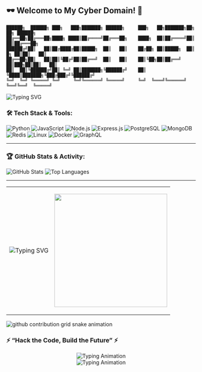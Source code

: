 ## 🕶️ Welcome to My Cyber Domain! 👾

```ascii
██████╗  ██████╗ ███╗   ███╗███████╗ ██████╗     ███╗   ██╗███████╗██╗    ██╗ ██████╗ 
██╔══██╗██╔═══██╗████╗ ████║██╔════╝██╔═══██╗    ████╗  ██║██╔════╝██║    ██║██╔═══██╗
██████╔╝██║   ██║██╔████╔██║█████╗  ██║   ██║    ██╔██╗ ██║█████╗  ██║ █╗ ██║██║   ██║
██╔══██╗██║   ██║██║╚██╔╝██║██╔══╝  ██║   ██║    ██║╚██╗██║██╔══╝  ██║███╗██║██║   ██║
██║  ██║╚██████╔╝██║ ╚═╝ ██║███████╗╚██████╔╝    ██║ ╚████║███████╗╚███╔███╔╝╚██████╔╝
╚═╝  ╚═╝ ╚═════╝ ╚═╝     ╚═╝╚══════╝ ╚═════╝     ╚═╝  ╚═══╝╚══════╝ ╚══╝╚══╝  ╚═════╝
```

<p align="left">
  <img src="https://readme-typing-svg.demolab.com?font=monospace&size=17&duration=3500&pause=1000&color=ff00ff&center=false&vCenter=true&width=800&lines=┌──(kali㉿romeo)-[~];└─\$+Hello,+World!+I'm+Romeo+Newo;└─\$+🚀+Passionate+Software+Engineer+&+Full-Stack+Developer;└─\$+Welcome+to+my+GitHub+Profile!" alt="Typing SVG" />
</p>






### 🛠️ Tech Stack & Tools:
![Python](https://img.shields.io/badge/Python-3776AB?style=for-the-badge&logo=python&logoColor=white)
![JavaScript](https://img.shields.io/badge/JavaScript-F7DF1E?style=for-the-badge&logo=javascript&logoColor=black)
![Node.js](https://img.shields.io/badge/Node.js-43853D?style=for-the-badge&logo=node.js&logoColor=white)
![Express.js](https://img.shields.io/badge/Express.js-000000?style=for-the-badge&logo=express&logoColor=white)
![PostgreSQL](https://img.shields.io/badge/PostgreSQL-316192?style=for-the-badge&logo=postgresql&logoColor=white)
![MongoDB](https://img.shields.io/badge/MongoDB-47A248?style=for-the-badge&logo=mongodb&logoColor=white)
![Redis](https://img.shields.io/badge/Redis-DC382D?style=for-the-badge&logo=redis&logoColor=white)
![Linux](https://img.shields.io/badge/Linux-FCC624?style=for-the-badge&logo=linux&logoColor=black)
![Docker](https://img.shields.io/badge/Docker-2496ED?style=for-the-badge&logo=docker&logoColor=white)
![GraphQL](https://img.shields.io/badge/GraphQL-E10098?style=for-the-badge&logo=graphql&logoColor=white)

---

### 🏆 GitHub Stats & Activity:
![GitHub Stats](https://github-readme-stats.vercel.app/api?username=Romeo509&show_icons=true&theme=radical)
![Top Languages](https://github-readme-stats.vercel.app/api/top-langs/?username=Romeo509&layout=compact&theme=radical)

---


<table>
  <tr>
    <!-- Left: Typing Animation (Code Simulation) -->
       <td>
     <p align="left">
  <img src="https://readme-typing-svg.demolab.com?font=monospace&size=16&duration=800&pause=500&color=ff00ff&center=false&vCenter=true&width=500&lines=from+flask+import+Flask,+jsonify;app+=+Flask(__name__);;@app.route('/');def+home():;++++return+jsonify({'message':+'Welcome+to+the+API!'});;@app.route('/users');def+get_users():;++++users+=+[{'id':+1,+''name'':+'Alice'},{'id':+2,+''name'':+'Bob'}];++++return+jsonify(users);;@app.route('/user/<int:user_id>');def+get_user(user_id):;++++users+=+[{1:+{'name':+'Alice'}},+{2:+{'name':+'Bob'}}];++++return+jsonify(users.get(user_id,+{'error':+'User+not+found'}));;if+__name__+==+'__main__':;++++app.run(debug=True);" alt="Typing SVG" />
</p>





   
   <td>
      <p align="right">
        <img src="https://i.pinimg.com/originals/69/d2/8c/69d28cb69a870c8ebee0149f7d9fd7a5.gif" width="300px"/>
      </p>
    </td>
  </tr>
</table>




<picture>
  <source
    media="(prefers-color-scheme: dark)"
    srcset="https://raw.githubusercontent.com/Romeo509/snk/output/github-contribution-grid-snake-dark.svg"
  />
  <source
    media="(prefers-color-scheme: light)"
    srcset="https://raw.githubusercontent.com/Romeo509/snk/output/github-contribution-grid-snake.svg"
  />
  <img
    alt="github contribution grid snake animation"
    src="https://raw.githubusercontent.com/Romeo509/snk/output/github-contribution-grid-snake.svg"
  />
</picture>




### ⚡ “Hack the Code, Build the Future” ⚡
<div align="center">
  <img src="https://readme-typing-svg.herokuapp.com?font=Fira+Code&size=24&duration=3000&pause=600&width=500&lines=Welcome+to+my+GitHub+profile!;I'm+a+passionate+developer;Building+creative+solutions;Check+out+my+repositories;Let's+connect+and+collaborate!" alt="Typing Animation" />
</div>
<div align="center">
  <img src="https://readme-typing-svg.herokuapp.com?font=Fira+Code&size=24&duration=3000&pause=1000&width=500&lines=Welcome+to+my+GitHub+profile!;I'm+a+passionate+developer;Building+creative+solutions;Check+out+my+repositories;Let's+connect+and+collaborate!&repeat=true&center=true" alt="Typing Animation" />
</div>
